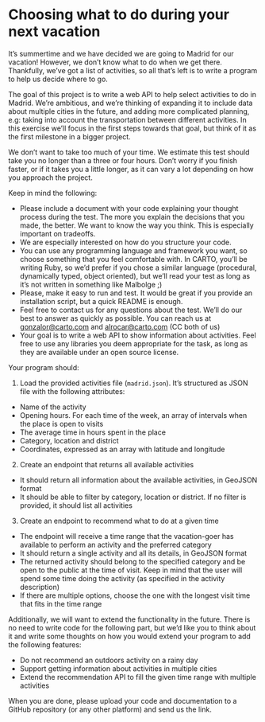 # Choosing what to do during your next vacation

It’s summertime and we have decided we are going to Madrid for our vacation! However, we don’t know what to do when we get there. Thankfully, we’ve got a list of activities, so all that’s left is to write a program to help us decide where to go.

The goal of this project is to write a web API to help select activities to do in Madrid. We’re ambitious, and we’re thinking of expanding it to include data about multiple cities in the future, and adding more complicated planning, e.g: taking into account the transportation between different activities. In this exercise we’ll focus in the first steps towards that goal, but think of it as the first milestone in a bigger project.

We don’t want to take too much of your time. We estimate this test should take you no longer than a three or four hours. Don’t worry if you finish faster, or if it takes you a little longer, as it can vary a lot depending on how you approach the project.

Keep in mind the following:
- Please include a document with your code explaining your thought process during the test. The more you explain the decisions that you made, the better. We want to know the way you think. This is especially important on tradeoffs.
- We are especially interested on how do you structure your code.
- You can use any programming language and framework you want, so choose something that you feel comfortable with. In CARTO, you’ll be writing Ruby, so we’d prefer if you chose a similar language (procedural, dynamically typed, object oriented), but we’ll read your test as long as it’s not written in something like Malbolge ;)
- Please, make it easy to run and test. It would be great if you provide an installation script, but a quick README is enough.
- Feel free to contact us for any questions about the test. We’ll do our best to answer as quickly as possible. You can reach us at gonzalor@carto.com and alrocar@carto.com (CC both of us)
- Your goal is to write a web API to show information about activities. Feel free to use any libraries you deem appropriate for the task, as long as they are available under an open source license.

Your program should:
1. Load the provided activities file (`madrid.json`). It’s structured as JSON file with the following attributes:
  - Name of the activity
  - Opening hours. For each time of the week, an array of intervals when the place is open to visits
  - The average time in hours spent in the place
  - Category, location and district
  - Coordinates, expressed as an array with latitude and longitude
2. Create an endpoint that returns all available activities
  - It should return all information about the available activities, in GeoJSON format
  - It should be able to filter by category, location or district. If no filter is provided, it should list all activities
3. Create an endpoint to recommend what to do at a given time
  - The endpoint will receive a time range that the vacation-goer has available to perform an activity and the preferred category
  - It should return a single activity and all its details, in GeoJSON format
  - The returned activity should belong to the specified category and be open to the public at the time of visit. Keep in mind that the user will spend some time doing the activity (as specified in the activity description)
  - If there are multiple options, choose the one with the longest visit time that fits in the time range

Additionally, we will want to extend the functionality in the future. There is no need to write code for the following part, but we’d like you to think about it and write some thoughts on how you would extend your program to add the following features:
- Do not recommend an outdoors activity on a rainy day
- Support getting information about activities in multiple cities
- Extend the recommendation API to fill the given time range with multiple activities

When you are done, please upload your code and documentation to a GitHub repository (or any other platform) and send us the link.